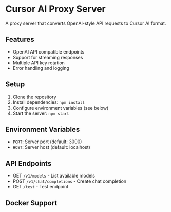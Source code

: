 # Cursor AI Proxy Server

A proxy server that converts OpenAI-style API requests to Cursor AI format.

## Features
- OpenAI API compatible endpoints
- Support for streaming responses
- Multiple API key rotation
- Error handling and logging

## Setup
1. Clone the repository
2. Install dependencies: `npm install`
3. Configure environment variables (see below)
4. Start the server: `npm start`

## Environment Variables
- `PORT`: Server port (default: 3000)
- `HOST`: Server host (default: localhost)

## API Endpoints
- GET `/v1/models` - List available models
- POST `/v1/chat/completions` - Create chat completion
- GET `/test` - Test endpoint

## Docker Support
